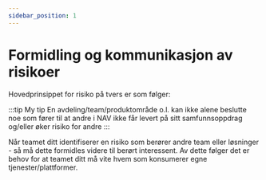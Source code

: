 ```yaml
---
sidebar_position: 1
---
```


# Formidling og kommunikasjon av risikoer

Hovedprinsippet for risiko på tvers er som følger:  

:::tip My tip
En avdeling/team/produktområde o.l. kan ikke alene beslutte noe som fører til at andre i NAV ikke får levert på sitt samfunnsoppdrag og/eller øker risiko for andre
:::

Når teamet ditt identifiserer en risiko som berører andre team eller løsninger - så må dette formidles videre til berørt interessent.  Av dette følger det er behov for at teamet ditt må vite hvem som konsumerer egne tjenester/plattformer.
